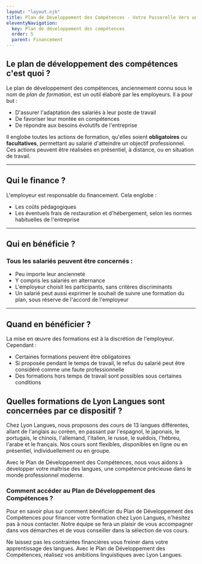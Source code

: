 ```yaml
---
layout: "layout.njk"
title: Plan de Développement des Compétences - Votre Passerelle Vers une Meilleure Maîtrise des Langues
eleventyNavigation:
  key: Plan de développement des compétences
  order: 5
  parent: Financement
---
```



## Le plan de développement des compétences c'est quoi ?

Le plan de développement des compétences, anciennement connu sous le nom de *plan de formation*, est un outil élaboré par les employeurs. Il a pour but :

- D'assurer l'adaptation des salariés à leur poste de travail
- De favoriser leur montée en compétences
- De répondre aux besoins évolutifs de l'entreprise

Il englobe toutes les actions de formation, qu'elles soient **obligatoires** ou **facultatives**, permettant au salarié d'atteindre un objectif professionnel. Ces actions peuvent être réalisées en présentiel, à distance, ou en situation de travail.

---

## Qui le finance ?

L'employeur est responsable du financement. Cela englobe :

- Les coûts pédagogiques
- Les éventuels frais de restauration et d'hébergement, selon les normes habituelles de l'entreprise

---

## Qui en bénéficie ?

### Tous les salariés peuvent être concernés :

- Peu importe leur ancienneté
- Y compris les salariés en alternance
- L'employeur choisit les participants, sans critères discriminants
- Un salarié peut aussi exprimer le souhait de suivre une formation du plan, sous réserve de l'accord de l'employeur

---

## Quand en bénéficier ?

La mise en œuvre des formations est à la discrétion de l'employeur. Cependant :

- Certaines formations peuvent être obligatoires
- Si proposée pendant le temps de travail, le refus du salarié peut être considéré comme une faute professionnelle
- Des formations hors temps de travail sont possibles sous certaines conditions


## Quelles formations de Lyon Langues sont concernées par ce dispositif ?


Chez Lyon Langues, nous proposons des cours de 13 langues différentes, allant de l'anglais au coréen, en passant par l'espagnol, le japonais, le portugais, le chinois, l'allemand, l'italien, le russe, le suédois, l'hébreu, l'arabe et le français. Nos cours sont flexibles, disponibles en ligne ou en présentiel, individuellement ou en groupe.

Avec le Plan de Développement des Compétences, nous vous aidons à développer votre maîtrise des langues, une compétence précieuse dans le monde professionnel moderne.

### Comment accéder au Plan de Développement des Compétences ?
Pour en savoir plus sur comment bénéficier du Plan de Développement des Compétences pour financer votre formation chez Lyon Langues, n'hésitez pas à nous contacter. Notre équipe se fera un plaisir de vous accompagner dans vos démarches et de vous conseiller dans la sélection de vos cours.

Ne laissez pas les contraintes financières vous freiner dans votre apprentissage des langues. Avec le Plan de Développement des Compétences, réalisez vos ambitions linguistiques avec Lyon Langues.